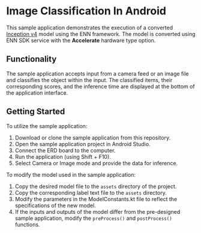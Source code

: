 # Image Classification In Android
This sample application demonstrates the execution of a converted [Inception v4](https://www.kaggle.com/models/tensorflow/inception/frameworks/tfLite/variations/v4-quant/versions/1) model using the ENN framework.
The model is converted using ENN SDK service with the **Accelerate** hardware type option.

## Functionality
The sample application accepts input from a camera feed or an image file and classifies the object within the input.
The classified items, their corresponding scores, and the inference time are displayed at the bottom of the application interface.

## Getting Started
To utilize the sample application:
1.	Download or clone the sample application from this repository.
2.	Open the sample application project in Android Studio.
3.	Connect the ERD board to the computer.
4.	Run the application (using Shift + F10).
5.	Select Camera or Image mode and provide the data for inference.

To modify the model used in the sample application:
1.	Copy the desired model file to the `assets` directory of the project.
2.	Copy the corresponding label text file to the `assets` directory.
3.	Modify the parameters in the ModelConstants.kt file to reflect the specifications of the new model.
4.	If the inputs and outputs of the model differ from the pre-designed sample application, modify the `preProcess()` and `postProcess()` functions.